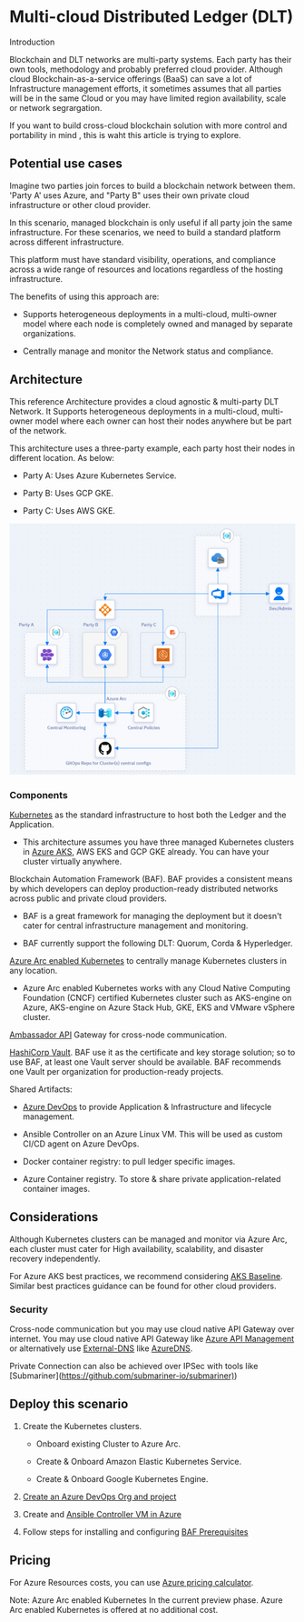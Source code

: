 # Multi-cloud Distributed Ledger (DLT)

Introduction

Blockchain and DLT networks are multi-party systems. Each party has
their own tools, methodology and probably preferred cloud provider.
Although cloud Blockchain-as-a-service offerings (BaaS) can save a lot
of Infrastructure management efforts, it sometimes assumes that all parties will be
in the same Cloud or you may have limited region availability, scale or network segrargation.

If you want to build cross-cloud blockchain solution with more control and portability in mind , this is waht this article is trying to explore.

## Potential use cases

Imagine two parties join forces to build a blockchain network between
them. 'Party A' uses Azure, and "Party B" uses their own private cloud
infrastructure or other cloud provider.

In this scenario, managed blockchain is only useful if all party join
the same infrastructure. For these scenarios, we need to build a
standard platform across different infrastructure.

This platform must have standard visibility, operations, and compliance
across a wide range of resources and locations regardless of the hosting
infrastructure.

The benefits of using this approach are:

-   Supports heterogeneous deployments in a multi-cloud, multi-owner
    model where each node is completely owned and managed by separate
    organizations.

-   Centrally manage and monitor the Network status and compliance.

## Architecture

This reference Architecture provides a cloud agnostic & multi-party DLT
Network. It Supports heterogeneous deployments in a multi-cloud,
multi-owner model where each owner can host their nodes anywhere but be
part of the network.

This architecture uses a three-party example, each party host their
nodes in different location. As below:

-   Party A: Uses Azure Kubernetes Service.

-   Party B: Uses GCP GKE.

-   Party C: Uses AWS GKE.

<p align="center">
  <img src="images/MultiCloudDLTArchitecture.PNG">
</p>


### Components

[Kubernetes](https://kubernetes.io/) as the standard infrastructure to
host both the Ledger and the Application.

-   This architecture assumes you have three managed Kubernetes clusters
    in [Azure
    AKS](https://docs.microsoft.com/en-us/azure/aks/intro-kubernetes),
    AWS EKS and GCP GKE already. You can have your cluster virtually
    anywhere.

Blockchain Automation Framework (BAF). BAF provides a consistent means
by which developers can deploy production-ready distributed networks
across public and private cloud providers.

-   BAF is a great framework for managing the deployment but it doesn't
    cater for central infrastructure management and monitoring.

-   BAF currently support the following DLT: Quorum, Corda &
    Hyperledger.

[Azure Arc enabled
Kubernetes](https://docs.microsoft.com/en-gb/azure/azure-arc/kubernetes/overview)
to centrally manage Kubernetes clusters in any location.

-   Azure Arc enabled Kubernetes works with any Cloud Native Computing
    Foundation (CNCF) certified Kubernetes cluster such as AKS-engine on
    Azure, AKS-engine on Azure Stack Hub, GKE, EKS and VMware vSphere
    cluster.

[Ambassador API](https://www.getambassador.io/) Gateway for cross-node
communication.

[HashiCorp Vault](https://www.hashicorp.com/products/vault). BAF use it
as the certificate and key storage solution; so to use BAF, at least one
Vault server should be available. BAF recommends one Vault per
organization for production-ready projects.

Shared Artifacts:

-   [Azure DevOps](https://dev.azure.com/) to provide Application &
    Infrastructure and lifecycle management.

-   Ansible Controller on an Azure Linux VM. This will be used as custom
    CI/CD agent on Azure DevOps.

-   Docker container registry: to pull ledger specific images.

-   Azure Container registry. To store & share private
    application-related container images.

## Considerations

Although Kubernetes clusters can be managed and monitor via Azure Arc,
each cluster must cater for High availability, scalability, and disaster
recovery independently.

For Azure AKS best practices, we recommend considering [AKS
Baseline](https://docs.microsoft.com/en-us/azure/architecture/reference-architectures/containers/aks/secure-baseline-aks).
Similar best practices guidance can be found for other cloud providers.

### Security

Cross-node communication but you may use cloud native API Gateway over
internet. You may use cloud native API Gateway like [Azure API
Management](https://docs.microsoft.com/en-us/azure/api-management/how-to-deploy-self-hosted-gateway-azure-kubernetes-service)
or alternatively use
[External-DNS](https://github.com/kubernetes-sigs/external-dns) like
[AzureDNS](https://azure.microsoft.com/en-us/services/dns).

Private Connection can also be achieved over IPSec with tools like
\[Submariner\](<https://github.com/submariner-io/submariner)>)

## Deploy this scenario

1.  Create the Kubernetes clusters.

    -   Onboard existing Cluster to Azure Arc.

    -   Create & Onboard Amazon Elastic Kubernetes Service.

    -   Create & Onboard Google Kubernetes Engine.

2.  [Create an Azure DevOps Org and
    project](https://docs.microsoft.com/en-us/azure/devops/organizations/accounts/create-organization?view=azure-devops)

3.  Create and [Ansible Controller VM in
    Azure](https://azuredevopslabs.com/labs/vstsextend/ansible/)

4.  Follow steps for installing and configuring [BAF
    Prerequisites](https://blockchain-automation-framework.readthedocs.io/en/latest/prerequisites.html)

## Pricing

For Azure Resources costs, you can use [Azure pricing
calculator](https://azure.microsoft.com/en-gb/pricing/calculator/).

Note: Azure Arc enabled Kubernetes In the current preview phase. Azure
Arc enabled Kubernetes is offered at no additional cost.
